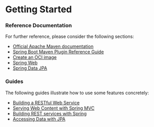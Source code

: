 # Getting Started

### Reference Documentation
For further reference, please consider the following sections:

* [Official Apache Maven documentation](https://maven.apache.org/guides/index.html)
* [Spring Boot Maven Plugin Reference Guide](https://docs.spring.io/spring-boot/docs/2.6.10-SNAPSHOT/maven-plugin/reference/html/)
* [Create an OCI image](https://docs.spring.io/spring-boot/docs/2.6.10-SNAPSHOT/maven-plugin/reference/html/#build-image)
* [Spring Web](https://docs.spring.io/spring-boot/docs/2.6.10-SNAPSHOT/reference/htmlsingle/#web)
* [Spring Data JPA](https://docs.spring.io/spring-boot/docs/2.6.10-SNAPSHOT/reference/htmlsingle/#data.sql.jpa-and-spring-data)

### Guides
The following guides illustrate how to use some features concretely:

* [Building a RESTful Web Service](https://spring.io/guides/gs/rest-service/)
* [Serving Web Content with Spring MVC](https://spring.io/guides/gs/serving-web-content/)
* [Building REST services with Spring](https://spring.io/guides/tutorials/rest/)
* [Accessing Data with JPA](https://spring.io/guides/gs/accessing-data-jpa/)

